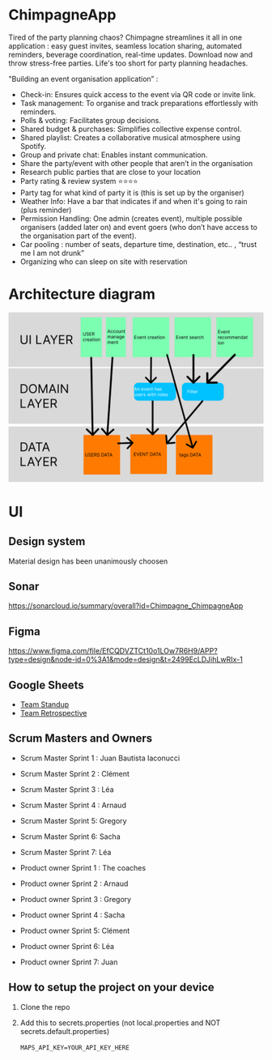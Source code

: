 # ChimpagneApp

Tired of the party planning chaos? Chimpagne streamlines it all in one application : easy guest invites, seamless location sharing, automated reminders, beverage coordination, real-time updates. Download now and throw stress-free parties. Life's too short for party planning headaches.


"Building an event organisation application” :

- Check-in: Ensures quick access to the event via QR code or invite link.
- Task management: To organise and track preparations effortlessly with reminders.
- Polls & voting: Facilitates group decisions.
- Shared budget & purchases: Simplifies collective expense control.
- Shared playlist: Creates a collaborative musical atmosphere using Spotify.  
- Group and private chat: Enables instant communication.
- Share the party/event with other people that aren’t in the organisation
- Research public parties that are close to your location 
- Party rating & review system ⭐⭐⭐⭐
- Party tag for what kind of party it is (this is set up by the organiser)
- Weather Info: Have a bar that indicates if and when it's going to rain (plus reminder)
- Permission Handling: One admin (creates event), multiple possible organisers (added later on) and event goers (who don’t have access to the organisation part of the event). 
- Car pooling : number of seats, departure time, destination, etc.. ,  “trust me I am not drunk”
- Organizing who can sleep on site with reservation 

# Architecture diagram

![alt text](arch.png)

# UI

## Design system

Material design has been unanimously choosen

## Sonar

https://sonarcloud.io/summary/overall?id=Chimpagne_ChimpagneApp

## Figma

https://www.figma.com/file/EfCQDVZTCt10o1LOw7R6H9/APP?type=design&node-id=0%3A1&mode=design&t=2499EcLDJihLwRIx-1

## Google Sheets
- [Team Standup](https://docs.google.com/spreadsheets/d/1Pcl_h6zzJgwICjcaRdEEALT_xQiP15N6UBF5lKIfa4Y/edit?usp=sharing)
- [Team Retrospective](https://docs.google.com/spreadsheets/d/13o0Ysau7RKnynANGpo9c38J0q14ie0_Pz-sv7EAwpT4/edit?usp=sharing)

## Scrum Masters and Owners
- Scrum Master Sprint 1 : Juan Bautista Iaconucci
- Scrum Master Sprint 2 : Clément
- Scrum Master Sprint 3 : Léa
- Scrum Master Sprint 4 : Arnaud
- Scrum Master Sprint 5: Gregory
- Scrum Master Sprint 6: Sacha
- Scrum Master Sprint 7: Léa

- Product owner Sprint 1 : The coaches
- Product owner Sprint 2 : Arnaud
- Product owner Sprint 3 : Gregory
- Product owner Sprint 4 : Sacha
- Product owner Sprint 5: Clément
- Product owner Sprint 6: Léa
- Product owner Sprint 7: Juan


## How to setup the project on your device

1. Clone the repo
2. Add this to secrets.properties (not local.properties and NOT secrets.default.properties)

    ```MAPS_API_KEY=YOUR_API_KEY_HERE```
